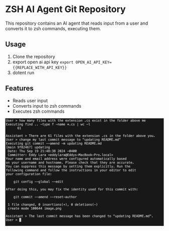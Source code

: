 # ZSH AI Agent Git Repository

This repository contains an AI agent that reads input from a user and converts it to zsh commands, executing them.

## Usage

1. Clone the repository
2. export open ai api key `export OPEN_AI_API_KEY={{REPLACE_WITH_API_KEY}}`
3. dotent run

## Features

- Reads user input
- Converts input to zsh commands
- Executes zsh commands

![alt text](image-1.png)
